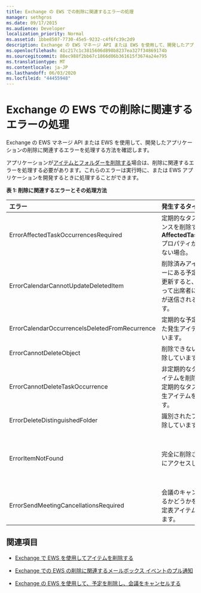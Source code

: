 ```yaml
---
title: Exchange の EWS での削除に関連するエラーの処理
manager: sethgros
ms.date: 09/17/2015
ms.audience: Developer
localization_priority: Normal
ms.assetid: 1bbe8507-7730-45e5-9232-c4f6fc39c2d9
description: Exchange の EWS マネージ API または EWS を使用して、開発したアプリケーションの削除に関連するエラーを処理する方法を確認します。
ms.openlocfilehash: 41c217c1c3815606d898b8237ea327f34869174b
ms.sourcegitcommit: 88ec988f2bb67c1866d06b361615f3674a24e795
ms.translationtype: MT
ms.contentlocale: ja-JP
ms.lasthandoff: 06/03/2020
ms.locfileid: "44455948"
---
```

# <a name="handling-deletion-related-errors-in-ews-in-exchange"></a>Exchange の EWS での削除に関連するエラーの処理

Exchange の EWS マネージ API または EWS を使用して、開発したアプリケーションの削除に関連するエラーを処理する方法を確認します。
  
アプリケーションが[アイテムとフォルダーを削除する](deleting-items-by-using-ews-in-exchange.md)場合は、削除に関連するエラーを処理する必要があります。これらのエラーは実行時に、または EWS アプリケーションを開発するときに処理することができます。
  
**表 1: 削除に関連するエラーとその処理方法**

|**エラー**|**発生するタイミング**|**処理方法**|
|:-----|:-----|:-----|
|ErrorAffectedTaskOccurrencesRequired  <br/> |定期的なタスクのインスタンスを削除するときに、**AffectedTaskOccurrence** プロパティが設定されていない場合。  <br/> |**AffectedTaskOccurrence** プロパティを設定し、削除を再試行します。  <br/> |
|ErrorCalendarCannotUpdateDeletedItem  <br/> |削除済みアイテム フォルダーにある予定表アイテムを更新すると、その更新によって出席者に会議出席依頼が送信されることになります。  <br/> |更新をキャンセルするか、予定表アイテムを既定の予定表フォルダーに移動して、予定表アイテムを更新します。  <br/> |
|ErrorCalendarOccurrenceIsDeletedFromRecurrence  <br/> |定期的な予定の、削除された発生アイテムを参照しています。  <br/> |削除された発生アイテムへの参照を削除します。  <br/> |
|ErrorCannotDeleteObject  <br/> |削除できないアイテムを削除しています。  <br/> |アイテムの削除の試行をやめます。  <br/> |
|ErrorCannotDeleteTaskOccurrence  <br/> |非定期的なタスクの発生アイテムを削除しているか、定期的なタスクの最後の発生アイテムを削除しています。  <br/> |非定期的なタスクを削除するか、定期的なタスクの最後の発生アイテムの削除の試みをやめます。  <br/> |
|ErrorDeleteDistinguishedFolder  <br/> |識別されたフォルダーを削除しています。  <br/> |既定のフォルダーは削除できないことを示します。  <br/> |
|ErrorItemNotFound  <br/> |完全に削除されたアイテムにアクセスしています。  <br/> |ストアから削除されるときに、アイテムへの参照を削除します。アイテムを復元する場合は、クライアントに必要な参照を戻してください。  <br/> |
|ErrorSendMeetingCancellationsRequired  <br/> |会議のキャンセルを送信するかどうかを指定せずに予定表アイテムを削除しています。  <br/> |会議のキャンセルを送信する必要があるかどうかを指定します。  <br/> |
   
## <a name="see-also"></a>関連項目


- [Exchange で EWS を使用してアイテムを削除する](deleting-items-by-using-ews-in-exchange.md)
    
- [Exchange での EWS の削除に関連するメールボックス イベントのプル通知](pull-notifications-for-ews-deletion-related-mailbox-events-in-exchange.md)
    
- [Exchange の EWS を使用して、予定を削除し、会議をキャンセルする](how-to-delete-appointments-and-cancel-meetings-by-using-ews-in-exchange.md)
    

